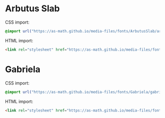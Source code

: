 # Arbutus Slab

CSS import:
```css
@import url("https://as-math.github.io/media-files/fonts/ArbutusSlab/arbutusSlab.css");
```

HTML import:
```html
<link rel="stylesheet" href="https://as-math.github.io/media-files/fonts/ArbutusSlab/arbutusSlab.css">
```

# Gabriela

CSS import:
```css
@import url("https://as-math.github.io/media-files/fonts/Gabriela/gabriela.css");
```

HTML import:
```html
<link rel="stylesheet" href="https://as-math.github.io/media-files/fonts/Gabriela/gabriela.css">
```